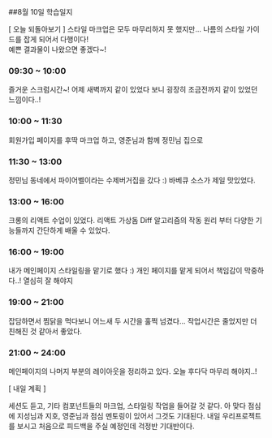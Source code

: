##8월 10일 학습일지

[ 오늘 되돌아보기 ]
스타일 마크업은 모두 마무리하지 못 했지만... 나름의 스타일 가이드를 잡게 되어서 다행이다!  
예쁜 결과물이 나왔으면 좋겠다~!

### **09:30 ~ 10:00**

즐거운 스크럼시간~! 어제 새벽까지 같이 있었다 보니 굉장히 조금전까지 같이 있었던 느낌이다..!

### **10:00 ~ 11:30**

회원가입 페이지를 후딱 마크업 하고, 영준님과 함께 정민님 집으로

### **11:30 ~ 13:00**

정민님 동네에서 파이어벨이라는 수제버거집을 갔다 :) 바베큐 소스가 제일 맛있었다.

### **13:00 ~ 16:00**

크롱의 리액트 수업이 있었다. 리액트 가상돔 Diff 알고리즘의 작동 원리 부터 다양한 기능들까지 간단하게 배울 수 있었다.

### **16:00 ~ 19:00**

내가 메인페이지 스타일링을 맡기로 했다 :) 개인 페이지를 맡게 되어서 책임감이 막중하다..! 열심히 잘 해야지

### **19:00 ~ 21:00**

잡담하면서 찜닭을 먹다보니 어느새 두 시간을 훌쩍 넘겼다... 작업시간은 줄었지만 더 친해진 것 같아서 좋았다.

### **21:00 ~ 24:00**

메인페이지의 나머지 부분의 레이아웃을 정리하고 있다. 오늘 후다닥 마무리 해야지..!

[ 내일 계획 ]

세션도 듣고, 기타 컴포넌트들의 마크업, 스타일링 작업을 들어갈 것 같다. 아 맞다 점심에 지성님과 지호, 영준님과 점심 멘토링이 있어서 그것도 기대된다. 내일 우리프로젝트를 보시고 처음으로 피드백을 주실 예정인데 걱정반 기대반이다.
